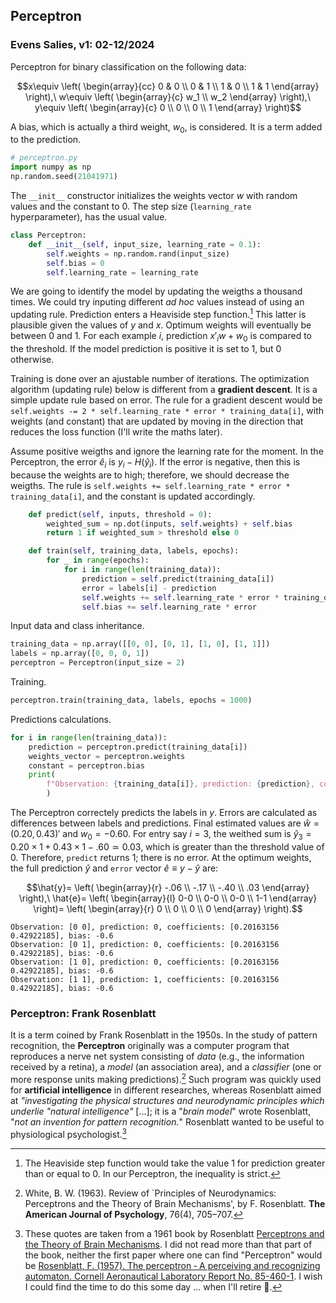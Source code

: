 ## Perceptron
###   Evens Salies, v1: 02-12/2024

Perceptron for binary classification on the following data:

```math
x\equiv
    \left(
        \begin{array}{cc} 0 & 0 \\ 0 & 1 \\ 1 & 0 \\ 1 & 1 \end{array}
    \right),\
w\equiv
    \left(
        \begin{array}{c} w_1 \\ w_2 \end{array}    
    \right),\
y\equiv
    \left(
        \begin{array}{c} 0 \\ 0 \\ 0 \\ 1 \end{array}    
    \right)
```

A bias, which is actually a third weight, $w_0$, is considered. It is a term added to the prediction.

```python
# perceptron.py
import numpy as np
np.random.seed(21041971)
```

The `__init__` constructor initializes the weights vector $w$ with random values and the constant to 0. The step size (`learning_rate` hyperparameter), has the usual value.

```python
class Perceptron:
    def __init__(self, input_size, learning_rate = 0.1):
        self.weights = np.random.rand(input_size)
        self.bias = 0
        self.learning_rate = learning_rate
```

We are going to identify the model by updating the weigths a thousand times. We could try inputing different *ad hoc* values instead of using an updating rule. Prediction enters a Heaviside step function.[^1] This latter is plausible given the values of $y$ and $x$. Optimum weights will eventually be between 0 and 1. For each example $i$, prediction $x'_iw+w_0$ is compared to the threshold. If the model prediction is positive it is set to 1, but 0 otherwise.

Training is done over an ajustable number of iterations. The optimization algorithm (updating rule) below is different from a __gradient descent__. It is a simple update rule based on error. The rule for a gradient descent would be ```self.weights -= 2 * self.learning_rate * error * training_data[i]```, with weights (and constant) that are updated by moving in the direction that reduces the loss function (I'll write the maths later).

Assume positive weigths and ignore the learning rate for the moment. In the Perceptron, the error $\hat{e}_i$ is $y_i-H(\hat{y}_i)$. If the error is negative, then this is because the weights are to high; therefore, we should decrease the weigths. The rule is ```self.weights += self.learning_rate * error * training_data[i]```, and the constant is updated accordingly.

```python
    def predict(self, inputs, threshold = 0):
        weighted_sum = np.dot(inputs, self.weights) + self.bias
        return 1 if weighted_sum > threshold else 0

    def train(self, training_data, labels, epochs):
        for _ in range(epochs):
            for i in range(len(training_data)):
                prediction = self.predict(training_data[i])
                error = labels[i] - prediction
                self.weights += self.learning_rate * error * training_data[i]
                self.bias += self.learning_rate * error
```
Input data and class inheritance.

```python
training_data = np.array([[0, 0], [0, 1], [1, 0], [1, 1]])
labels = np.array([0, 0, 0, 1])
perceptron = Perceptron(input_size = 2)
```

Training.

```python
perceptron.train(training_data, labels, epochs = 1000)
```

Predictions calculations.

```python
for i in range(len(training_data)):
    prediction = perceptron.predict(training_data[i])
    weights_vector = perceptron.weights
    constant = perceptron.bias
    print(
        f"Observation: {training_data[i]}, prediction: {prediction}, coefficients: {weights_vector}, bias: {constant}"
        )
```

The Perceptron correctely predicts the labels in $y$. Errors are calculated as differences between labels and predictions. Final estimated values are $\hat{w}=(0.20, 0.43)'$ and $w_0=-0.60$. For entry say $i=3$, the weithed sum is $\hat{y}_3=0.20\times 1+0.43\times 1-.60\simeq 0.03$, which is greater than the threshold value of 0. Therefore, `predict` returns 1; there is no error. At the optimum weights, the full prediction $\hat{y}$ and `error` vector $\hat{e}\equiv y-\hat{y}$ are:

```math
\hat{y}=
    \left(
        \begin{array}{r}
        -.06 \\
        -.17 \\
        -.40 \\
         .03
        \end{array}    
    \right),\
\hat{e}=
    \left(
        \begin{array}{l}
        0-0 \\
        0-0 \\
        0-0 \\
        1-1
        \end{array}    
    \right)=
        \left(
        \begin{array}{r}
        0 \\
        0 \\
        0 \\
        0
        \end{array}    
    \right).
```

```
Observation: [0 0], prediction: 0, coefficients: [0.20163156 0.42922185], bias: -0.6
Observation: [0 1], prediction: 0, coefficients: [0.20163156 0.42922185], bias: -0.6
Observation: [1 0], prediction: 0, coefficients: [0.20163156 0.42922185], bias: -0.6
Observation: [1 1], prediction: 1, coefficients: [0.20163156 0.42922185], bias: -0.6
```
### Perceptron: Frank Rosenblatt

It is a term coined by Frank Rosenblatt in the 1950s. In the study of pattern recognition, the **Perceptron** originally was a computer program that reproduces a nerve net system consisting of *data* (e.g., the information received by a retina), a *model* (an association area), and a *classifier* (one or more response units making predictions).[^2] Such program was quickly used for **artificial intelligence** in different researches, whereas Rosenblatt aimed at *"investigating the physical structures and neurodynamic principles which underlie "natural intelligence"* [...]; it is a "*brain model*" wrote Rosenblatt, "*not an invention for pattern recognition.*" Rosenblatt wanted to be useful to physiological psychologist.[^3]

[^1]: The Heaviside step function would take the value 1 for prediction greater than or equal to 0. In our Perceptron, the inequality is strict.
[^2]: White, B. W. (1963). Review of `Principles of Neurodynamics: Perceptrons and the Theory of Brain Mechanisms', by F. Rosenblatt. **The American Journal of Psychology**, 76(4), 705–707.
[^3]: These quotes are taken from a 1961 book by Rosenblatt [Perceptrons and the Theory of Brain Mechanisms](ishttps://safari.ethz.ch/digitaltechnik/spring2018/lib/exe/fetch.php?media=neurodynamics1962rosenblatt.pdf). I did not read more than that part of the book, neither the first paper where one can find "Perceptron" would be [Rosenblatt, F. (1957). The perceptron &#8209; A perceiving and recognizing automaton. Cornell Aeronautical Laboratory Report No. 85-460-1](https://bpb-us-e2.wpmucdn.com/websites.umass.edu/dist/a/27637/files/2016/03/rosenblatt-1957.pdf). I wish I could find the time to do this some day ... when I'll retire 👴.
